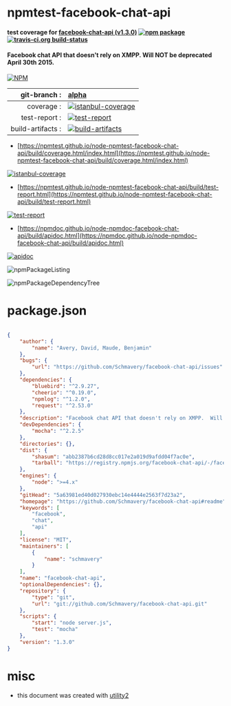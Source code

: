 # npmtest-facebook-chat-api

#### test coverage for  [facebook-chat-api (v1.3.0)](https://github.com/Schmavery/facebook-chat-api#readme)  [![npm package](https://img.shields.io/npm/v/npmtest-facebook-chat-api.svg?style=flat-square)](https://www.npmjs.org/package/npmtest-facebook-chat-api) [![travis-ci.org build-status](https://api.travis-ci.org/npmtest/node-npmtest-facebook-chat-api.svg)](https://travis-ci.org/npmtest/node-npmtest-facebook-chat-api)

#### Facebook chat API that doesn't rely on XMPP.  Will NOT be deprecated April 30th 2015.

[![NPM](https://nodei.co/npm/facebook-chat-api.png?downloads=true&downloadRank=true&stars=true)](https://www.npmjs.com/package/facebook-chat-api)

| git-branch : | [alpha](https://github.com/npmtest/node-npmtest-facebook-chat-api/tree/alpha)|
|--:|:--|
| coverage : | [![istanbul-coverage](https://npmtest.github.io/node-npmtest-facebook-chat-api/build/coverage.badge.svg)](https://npmtest.github.io/node-npmtest-facebook-chat-api/build/coverage.html/index.html)|
| test-report : | [![test-report](https://npmtest.github.io/node-npmtest-facebook-chat-api/build/test-report.badge.svg)](https://npmtest.github.io/node-npmtest-facebook-chat-api/build/test-report.html)|
| build-artifacts : | [![build-artifacts](https://npmtest.github.io/node-npmtest-facebook-chat-api/glyphicons_144_folder_open.png)](https://github.com/npmtest/node-npmtest-facebook-chat-api/tree/gh-pages/build)|

- [https://npmtest.github.io/node-npmtest-facebook-chat-api/build/coverage.html/index.html](https://npmtest.github.io/node-npmtest-facebook-chat-api/build/coverage.html/index.html)

[![istanbul-coverage](https://npmtest.github.io/node-npmtest-facebook-chat-api/build/screenCapture.buildCi.browser.%252Ftmp%252Fbuild%252Fcoverage.lib.html.png)](https://npmtest.github.io/node-npmtest-facebook-chat-api/build/coverage.html/index.html)

- [https://npmtest.github.io/node-npmtest-facebook-chat-api/build/test-report.html](https://npmtest.github.io/node-npmtest-facebook-chat-api/build/test-report.html)

[![test-report](https://npmtest.github.io/node-npmtest-facebook-chat-api/build/screenCapture.buildCi.browser.%252Ftmp%252Fbuild%252Ftest-report.html.png)](https://npmtest.github.io/node-npmtest-facebook-chat-api/build/test-report.html)

- [https://npmdoc.github.io/node-npmdoc-facebook-chat-api/build/apidoc.html](https://npmdoc.github.io/node-npmdoc-facebook-chat-api/build/apidoc.html)

[![apidoc](https://npmdoc.github.io/node-npmdoc-facebook-chat-api/build/screenCapture.buildCi.browser.%252Ftmp%252Fbuild%252Fapidoc.html.png)](https://npmdoc.github.io/node-npmdoc-facebook-chat-api/build/apidoc.html)

![npmPackageListing](https://npmtest.github.io/node-npmtest-facebook-chat-api/build/screenCapture.npmPackageListing.svg)

![npmPackageDependencyTree](https://npmtest.github.io/node-npmtest-facebook-chat-api/build/screenCapture.npmPackageDependencyTree.svg)



# package.json

```json

{
    "author": {
        "name": "Avery, David, Maude, Benjamin"
    },
    "bugs": {
        "url": "https://github.com/Schmavery/facebook-chat-api/issues"
    },
    "dependencies": {
        "bluebird": "^2.9.27",
        "cheerio": "^0.19.0",
        "npmlog": "^1.2.0",
        "request": "^2.53.0"
    },
    "description": "Facebook chat API that doesn't rely on XMPP.  Will NOT be deprecated April 30th 2015.",
    "devDependencies": {
        "mocha": "^2.2.5"
    },
    "directories": {},
    "dist": {
        "shasum": "abb2387b6cd28d8cc017e2a019d9afdd04f7ac0e",
        "tarball": "https://registry.npmjs.org/facebook-chat-api/-/facebook-chat-api-1.3.0.tgz"
    },
    "engines": {
        "node": ">=4.x"
    },
    "gitHead": "5a63981ed40d027930ebc14e4444e2563f7d23a2",
    "homepage": "https://github.com/Schmavery/facebook-chat-api#readme",
    "keywords": [
        "facebook",
        "chat",
        "api"
    ],
    "license": "MIT",
    "maintainers": [
        {
            "name": "schmavery"
        }
    ],
    "name": "facebook-chat-api",
    "optionalDependencies": {},
    "repository": {
        "type": "git",
        "url": "git://github.com/Schmavery/facebook-chat-api.git"
    },
    "scripts": {
        "start": "node server.js",
        "test": "mocha"
    },
    "version": "1.3.0"
}
```



# misc
- this document was created with [utility2](https://github.com/kaizhu256/node-utility2)
